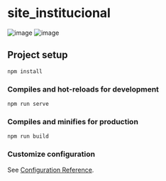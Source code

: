 # site_institucional
![image](https://user-images.githubusercontent.com/37634205/154864236-f2d3133b-9e67-4699-b9a0-b119ad167a9d.png)
![image](https://user-images.githubusercontent.com/37634205/154864655-db9e36cb-fbb5-4a28-b8ae-ef73e43fcd71.png)



## Project setup
```
npm install
```

### Compiles and hot-reloads for development
```
npm run serve
```

### Compiles and minifies for production
```
npm run build
```

### Customize configuration
See [Configuration Reference](https://cli.vuejs.org/config/).
